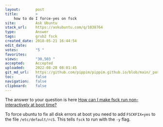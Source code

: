 ```yaml
---
layout:       post
title:        >
    how to do I force-yes on fsck
site:         Ask Ubuntu
stack_url:    https://askubuntu.com/q/1038764
type:         Answer
tags:         grub2 fsck
created_date: 2018-05-21 16:44:54
edit_date:    
votes:        "5 "
favorites:    
views:        "30,503 "
accepted:     Accepted
uploaded:     2022-08-28 08:01:45
git_md_url:   https://github.com/pippim/pippim.github.io/blob/main/_posts/2018/2018-05-21-how-to-do-I-force-yes-on-fsck.md
toc:          false
navigation:   false
clipboard:    false
---
```


The answer to your question is here [How can I make fsck run non-interactively at boot time?][1]


To force ubuntu to fix all disk errors at boot you need to add `FSCKFIX=yes` to the file `/etc/default/rcS`. This tells `fsck` to run with the `-y` flag.

  [1]: https://askubuntu.com/questions/151025/how-can-i-make-fsck-run-non-interactively-at-boot-time
